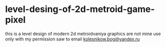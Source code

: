 # level-desing-of-2d-metroid-game-pixel
this is a level design of modern 2d metroidvaniya graphics are not mine use only with my permission saw to email kolesnikow.bog@yandex.ru
